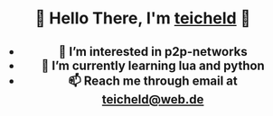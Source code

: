 <h1 align=center> 

🙋 Hello There, I'm [teicheld](https://github.com/teicheld) 🙋
</h1>

<h2 align=center> 

- 👀 I’m interested in p2p-networks
- 🌱 I’m currently learning lua and python
- 📫 Reach me through email at teicheld@web.de
